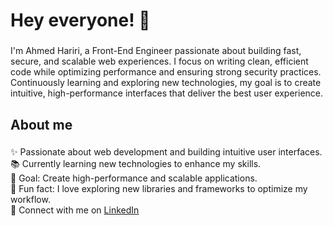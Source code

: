 <h1 align="left">Hey everyone! 🚀</h1>

###

<p align="left">
  I'm Ahmed Hariri, a Front-End Engineer passionate about building fast, secure, and scalable web experiences. 
  I focus on writing clean, efficient code while optimizing performance and ensuring strong security practices. 
  Continuously learning and exploring new technologies, my goal is to create intuitive, high-performance interfaces that
  deliver the best user experience.
</p>

###

<h2 align="left">About me</h2>

###

<p align="left">
  ✨ Passionate about web development and building intuitive user interfaces.<br>
  📚 Currently learning new technologies to enhance my skills.<br>
  🎯 Goal: Create high-performance and scalable applications.<br>
  🎲 Fun fact: I love exploring new libraries and frameworks to optimize my workflow.<br>
  🔗 Connect with me on <a href="https://www.linkedin.com/in/your-linkedin-profile" target="_blank">LinkedIn</a><br>
</p>
